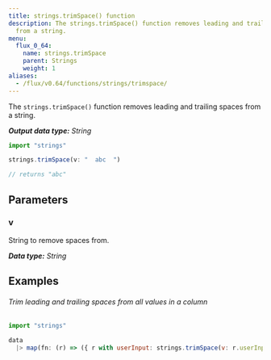 ```yaml
---
title: strings.trimSpace() function
description: The strings.trimSpace() function removes leading and trailing spaces
  from a string.
menu:
  flux_0_64:
    name: strings.trimSpace
    parent: Strings
    weight: 1
aliases:
  - /flux/v0.64/functions/strings/trimspace/
---
```


The `strings.trimSpace()` function removes leading and trailing spaces from a string.

_**Output data type:** String_

```js
import "strings"

strings.trimSpace(v: "  abc  ")

// returns "abc"
```

## Parameters

### v
String to remove spaces from.

_**Data type:** String_

## Examples

###### Trim leading and trailing spaces from all values in a column
```js
import "strings"

data
  |> map(fn: (r) => ({ r with userInput: strings.trimSpace(v: r.userInput) }))
```
